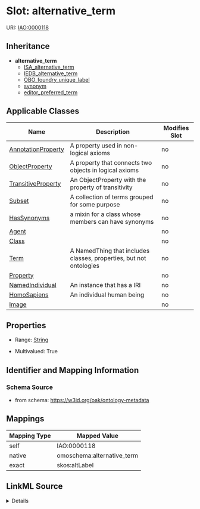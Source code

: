 

# Slot: alternative_term



URI: [IAO:0000118](http://purl.obolibrary.org/obo/IAO_0000118)




## Inheritance

* **alternative_term**
    * [ISA_alternative_term](ISA_alternative_term.md)
    * [IEDB_alternative_term](IEDB_alternative_term.md)
    * [OBO_foundry_unique_label](OBO_foundry_unique_label.md)
    * [synonym](synonym.md)
    * [editor_preferred_term](editor_preferred_term.md)






## Applicable Classes

| Name | Description | Modifies Slot |
| --- | --- | --- |
| [AnnotationProperty](AnnotationProperty.md) | A property used in non-logical axioms |  no  |
| [ObjectProperty](ObjectProperty.md) | A property that connects two objects in logical axioms |  no  |
| [TransitiveProperty](TransitiveProperty.md) | An ObjectProperty with the property of transitivity |  no  |
| [Subset](Subset.md) | A collection of terms grouped for some purpose |  no  |
| [HasSynonyms](HasSynonyms.md) | a mixin for a class whose members can have synonyms |  no  |
| [Agent](Agent.md) |  |  no  |
| [Class](Class.md) |  |  no  |
| [Term](Term.md) | A NamedThing that includes classes, properties, but not ontologies |  no  |
| [Property](Property.md) |  |  no  |
| [NamedIndividual](NamedIndividual.md) | An instance that has a IRI |  no  |
| [HomoSapiens](HomoSapiens.md) | An individual human being |  no  |
| [Image](Image.md) |  |  no  |







## Properties

* Range: [String](String.md)

* Multivalued: True





## Identifier and Mapping Information







### Schema Source


* from schema: https://w3id.org/oak/ontology-metadata




## Mappings

| Mapping Type | Mapped Value |
| ---  | ---  |
| self | IAO:0000118 |
| native | omoschema:alternative_term |
| exact | skos:altLabel |




## LinkML Source

<details>
```yaml
name: alternative_term
in_subset:
- allotrope permitted profile
from_schema: https://w3id.org/oak/ontology-metadata
exact_mappings:
- skos:altLabel
rank: 1000
slot_uri: IAO:0000118
alias: alternative_term
domain_of:
- HasSynonyms
range: string
multivalued: true

```
</details>
